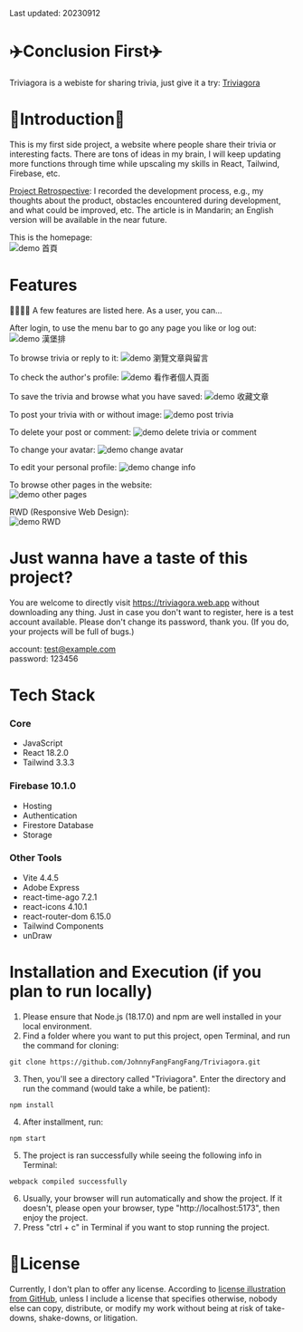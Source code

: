 Last updated: 20230912  

# ✈️Conclusion First✈️
Triviagora is a webiste for sharing trivia, just give it a try: [Triviagora](https://triviagora.web.app/)

# 🚀Introduction🚀
This is my first side project, a website where people share their trivia or interesting facts. There are tons of ideas in my brain, I will keep updating more functions through time while upscaling my skills in React, Tailwind, Firebase, etc.  

[Project Retrospective](https://medium.com/@johnnyfang_11536/side-project-triviagora-f8eaa4593423): I recorded the development process, e.g., my thoughts about the product, obstacles encountered during development, and what could be improved, etc. The article is in Mandarin; an English version will be available in the near future.  

This is the homepage:  
![demo 首頁](https://github.com/JohnnyFangFangFang/Triviagora/assets/121143837/7beb440d-c421-4f42-a4c0-873d1673d626)


# Features
👨‍👩‍👧‍👦 A few features are listed here. As a user, you can...  


After login, to use the menu bar to go any page you like or log out:  
![demo 漢堡排](https://github.com/JohnnyFangFangFang/Triviagora/assets/121143837/899ac8fe-8107-4186-ab26-f468216feb6c)


To browse trivia or reply to it:
![demo 瀏覽文章與留言](https://github.com/JohnnyFangFangFang/Triviagora/assets/121143837/4060c97e-d44a-429e-b777-f912a67fb212)


To check the author's profile:
![demo 看作者個人頁面](https://github.com/JohnnyFangFangFang/Triviagora/assets/121143837/92262c89-0d86-4922-9d13-f36459f987cf)


To save the trivia and browse what you have saved:
![demo 收藏文章](https://github.com/JohnnyFangFangFang/Triviagora/assets/121143837/70af78b5-18e3-422b-8495-d24e46555420)


To post your trivia with or without image:
![demo post trivia](https://github.com/JohnnyFangFangFang/Triviagora/assets/121143837/04546937-9e17-4431-a81d-a62d4a7e8685)


To delete your post or comment:
![demo delete trivia or comment](https://github.com/JohnnyFangFangFang/Triviagora/assets/121143837/26aac45c-9b96-4e8c-9f12-b6818f1e153e)


To change your avatar:
![demo change avatar](https://github.com/JohnnyFangFangFang/Triviagora/assets/121143837/afa82023-0c6e-4482-af3f-833c9132c9df)


To edit your personal profile:
![demo change info](https://github.com/JohnnyFangFangFang/Triviagora/assets/121143837/4143cd16-2163-443f-bafd-15ed89166bf5)


To browse other pages in the website:  
![demo other pages](https://github.com/JohnnyFangFangFang/Triviagora/assets/121143837/7f44556d-07ee-43d5-b747-92f61d8d5a36)


RWD (Responsive Web Design):  
![demo RWD](https://github.com/JohnnyFangFangFang/Triviagora/assets/121143837/5b2e720d-62f1-42ca-a63c-50f4d42a8b0f)



# Just wanna have a taste of this project?
You are welcome to directly visit https://triviagora.web.app without downloading any thing. Just in case you don't want to register, here is a test account available. Please don't change its password, thank you. (If you do, your projects will be full of bugs.)  

account: test@example.com  
password: 123456


# Tech Stack
### Core
* JavaScript
* React 18.2.0
* Tailwind 3.3.3

### Firebase 10.1.0
* Hosting
* Authentication
* Firestore Database
* Storage

### Other Tools
* Vite 4.4.5
* Adobe Express
* react-time-ago 7.2.1
* react-icons 4.10.1
* react-router-dom 6.15.0
* Tailwind Components
* unDraw


# Installation and Execution (if you plan to run locally)
1. Please ensure that Node.js (18.17.0) and npm are well installed in your local environment.
2. Find a folder where you want to put this project, open Terminal, and run the command for cloning:
```
git clone https://github.com/JohnnyFangFangFang/Triviagora.git
```
3. Then, you'll see a directory called "Triviagora". Enter the directory and run the command (would take a while, be patient):
```
npm install
```
4. After installment, run:
```
npm start
```
5. The project is ran successfully while seeing the following info in Terminal:
```
webpack compiled successfully
```
6. Usually, your browser will run automatically and show the project. If it doesn't, please open your browser, type "http://localhost:5173", then enjoy the project.
7. Press "ctrl + c" in Terminal if you want to stop running the project.  

# 🔐License
Currently, I don't plan to offer any license. According to [license illustration from GitHub](https://choosealicense.com/no-permission/), unless I include a license that specifies otherwise, nobody else can copy, distribute, or modify my work without being at risk of take-downs, shake-downs, or litigation.
